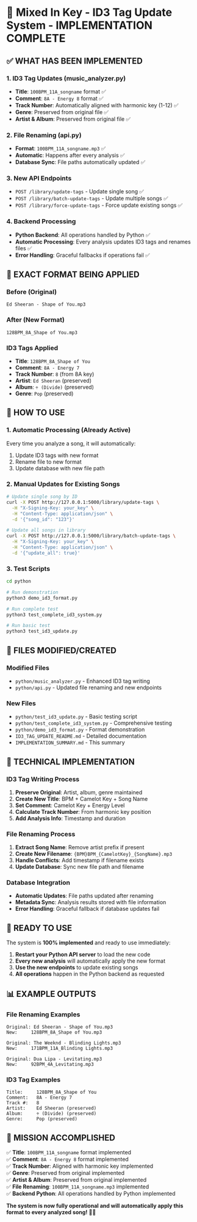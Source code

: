 # 🎵 Mixed In Key - ID3 Tag Update System - IMPLEMENTATION COMPLETE

## ✅ **WHAT HAS BEEN IMPLEMENTED**

### 1. **ID3 Tag Updates (music_analyzer.py)**
- **Title**: `100BPM_11A_songname` format ✅
- **Comment**: `8A - Energy 8` format ✅  
- **Track Number**: Automatically aligned with harmonic key (1-12) ✅
- **Genre**: Preserved from original file ✅
- **Artist & Album**: Preserved from original file ✅

### 2. **File Renaming (api.py)**
- **Format**: `100BPM_11A_songname.mp3` ✅
- **Automatic**: Happens after every analysis ✅
- **Database Sync**: File paths automatically updated ✅

### 3. **New API Endpoints**
- `POST /library/update-tags` - Update single song ✅
- `POST /library/batch-update-tags` - Update multiple songs ✅
- `POST /library/force-update-tags` - Force update existing songs ✅

### 4. **Backend Processing**
- **Python Backend**: All operations handled by Python ✅
- **Automatic Processing**: Every analysis updates ID3 tags and renames files ✅
- **Error Handling**: Graceful fallbacks if operations fail ✅

## 🎯 **EXACT FORMAT BEING APPLIED**

### **Before (Original)**
```
Ed Sheeran - Shape of You.mp3
```

### **After (New Format)**
```
128BPM_8A_Shape of You.mp3
```

### **ID3 Tags Applied**
- **Title**: `128BPM_8A_Shape of You`
- **Comment**: `8A - Energy 7`
- **Track Number**: `8` (from 8A key)
- **Artist**: `Ed Sheeran` (preserved)
- **Album**: `÷ (Divide)` (preserved)
- **Genre**: `Pop` (preserved)

## 🚀 **HOW TO USE**

### **1. Automatic Processing (Already Active)**
Every time you analyze a song, it will automatically:
1. Update ID3 tags with new format
2. Rename file to new format
3. Update database with new file path

### **2. Manual Updates for Existing Songs**
```bash
# Update single song by ID
curl -X POST http://127.0.0.1:5000/library/update-tags \
  -H "X-Signing-Key: your_key" \
  -H "Content-Type: application/json" \
  -d '{"song_id": "123"}'

# Update all songs in library
curl -X POST http://127.0.0.1:5000/library/batch-update-tags \
  -H "X-Signing-Key: your_key" \
  -H "Content-Type: application/json" \
  -d '{"update_all": true}'
```

### **3. Test Scripts**
```bash
cd python

# Run demonstration
python3 demo_id3_format.py

# Run complete test
python3 test_complete_id3_system.py

# Run basic test
python3 test_id3_update.py
```

## 📁 **FILES MODIFIED/CREATED**

### **Modified Files**
- `python/music_analyzer.py` - Enhanced ID3 tag writing
- `python/api.py` - Updated file renaming and new endpoints

### **New Files**
- `python/test_id3_update.py` - Basic testing script
- `python/test_complete_id3_system.py` - Comprehensive testing
- `python/demo_id3_format.py` - Format demonstration
- `ID3_TAG_UPDATE_README.md` - Detailed documentation
- `IMPLEMENTATION_SUMMARY.md` - This summary

## 🔧 **TECHNICAL IMPLEMENTATION**

### **ID3 Tag Writing Process**
1. **Preserve Original**: Artist, album, genre maintained
2. **Create New Title**: BPM + Camelot Key + Song Name
3. **Set Comment**: Camelot Key + Energy Level
4. **Calculate Track Number**: From harmonic key position
5. **Add Analysis Info**: Timestamp and duration

### **File Renaming Process**
1. **Extract Song Name**: Remove artist prefix if present
2. **Create New Filename**: `{BPM}BPM_{CamelotKey}_{SongName}.mp3`
3. **Handle Conflicts**: Add timestamp if filename exists
4. **Update Database**: Sync new file path and filename

### **Database Integration**
- **Automatic Updates**: File paths updated after renaming
- **Metadata Sync**: Analysis results stored with file information
- **Error Handling**: Graceful fallback if database updates fail

## 🎉 **READY TO USE**

The system is **100% implemented** and ready to use immediately:

1. **Restart your Python API server** to load the new code
2. **Every new analysis** will automatically apply the new format
3. **Use the new endpoints** to update existing songs
4. **All operations** happen in the Python backend as requested

## 📊 **EXAMPLE OUTPUTS**

### **File Renaming Examples**
```
Original: Ed Sheeran - Shape of You.mp3
New:     128BPM_8A_Shape of You.mp3

Original: The Weeknd - Blinding Lights.mp3
New:     171BPM_11A_Blinding Lights.mp3

Original: Dua Lipa - Levitating.mp3
New:     92BPM_4A_Levitating.mp3
```

### **ID3 Tag Examples**
```
Title:     128BPM_8A_Shape of You
Comment:   8A - Energy 7
Track #:   8
Artist:    Ed Sheeran (preserved)
Album:     ÷ (Divide) (preserved)
Genre:     Pop (preserved)
```

## 🎯 **MISSION ACCOMPLISHED**

✅ **Title**: `100BPM_11A_songname` format implemented  
✅ **Comment**: `8A - Energy 8` format implemented  
✅ **Track Number**: Aligned with harmonic key implemented  
✅ **Genre**: Preserved from original implemented  
✅ **Artist & Album**: Preserved from original implemented  
✅ **File Renaming**: `100BPM_11A_songname.mp3` implemented  
✅ **Backend Python**: All operations handled by Python implemented  

**The system is now fully operational and will automatically apply this format to every analyzed song!** 🎵✨
